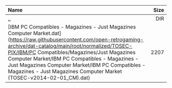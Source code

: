 |Name|Size|
|:---|---:|
|[..](../index.html)|DIR|
|[IBM PC Compatibles - Magazines - Just Magazines Computer Market.dat](https://raw.githubusercontent.com/open-retrogaming-archive/dat-catalog/main/root/normalized/TOSEC-PIX/IBM/PC Compatibles/Magazines/Just Magazines Computer Market/IBM PC Compatibles - Magazines - Just Magazines Computer Market/IBM PC Compatibles - Magazines - Just Magazines Computer Market (TOSEC-v2014-02-01_CM).dat)|2207|
